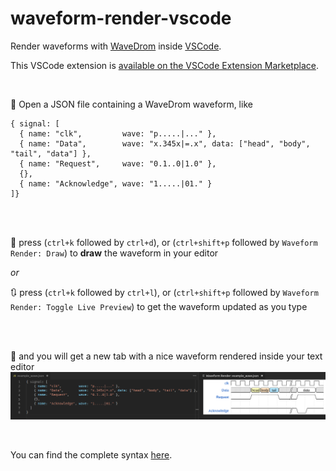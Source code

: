 # waveform-render-vscode

Render waveforms with [WaveDrom](https://github.com/wavedrom/wavedrom) inside [VSCode](https://code.visualstudio.com/).

This VSCode extension is [available on the VSCode Extension Marketplace](https://marketplace.visualstudio.com/items?itemName=bmpenuelas.waveform-render).

<br>

:page_with_curl: Open a JSON file containing a WaveDrom waveform, like
```
{ signal: [
  { name: "clk",         wave: "p.....|..." },
  { name: "Data",        wave: "x.345x|=.x", data: ["head", "body", "tail", "data"] },
  { name: "Request",     wave: "0.1..0|1.0" },
  {},
  { name: "Acknowledge", wave: "1.....|01." }
]}
```

<br>
<br>

:musical_keyboard: press (`ctrl+k` followed by `ctrl+d`), or (`ctrl+shift+p` followed by `Waveform Render: Draw`) to **draw** the waveform in your editor

*or*

:arrows_clockwise: press (`ctrl+k` followed by `ctrl+l`), or (`ctrl+shift+p` followed by `Waveform Render: Toggle Live Preview`) to get the waveform updated as you type

<br>
<br>

:rainbow: and you will get a new tab with a nice waveform rendered inside your text editor
![waveform render vscode example](/media/demo_0.png)

<br>

You can find the complete syntax [here](https://github.com/wavedrom/schema/blob/master/WaveJSON.md).
